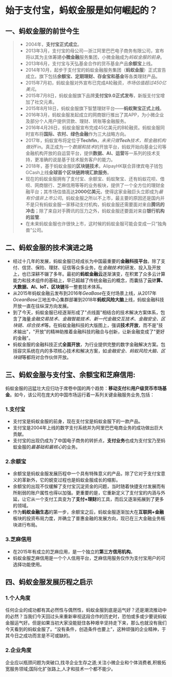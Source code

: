 # 始于支付宝，蚂蚁金服是如何崛起的？
## 一、蚂蚁金服的前世今生
> - 2004年，**支付宝正式成立**。
> - 2013年3月，支付宝的母公司—浙江阿里巴巴电子商务有限公司，宣布将以其为主体筹建**小微金融**服务集团，小微金融成为*蚂蚁金服的前身*。
> - 2013年6月，支付宝与天弘基金合作的货币基金产品**余额宝**上线。
> - 2014年10月，起步于支付宝的蚂蚁金融服务集团（**蚂蚁金服**）正式宣告成立。旗下包括**余额宝、定期理财、存金宝和基金**等各类理财产品。
> - 2015年7月初，蚂蚁金服对外宣布已完成A轮融资，*市场估值超过450亿美元*。
> - 2015年7月8日，蚂蚁金服旗下品牌**支付宝9.0正式发布**，新版支付宝增加了社交元素。
> - 2015年8月18日，蚂蚁金服旗下智慧理财平台——**蚂蚁聚宝正式上线**。
> - 2016年3月，蚂蚁金服发起成立的网商银行推出了其APP，为小微企业及部分个人用户提供贷款、理财、转账等金融服务。
> - 2016年4月26日，蚂蚁金服宣布完成45亿美元的B轮融资。蚂蚁金服同时宣布将**国际、农村、绿色金融**作为三大战略方向。
> - 2017年，蚂蚁宣布将定位于**Techfin**，*未来只做**Tech**技术，帮金融机构做好Fin*。真正成为一个*数据和技术*的开放平台，蚂蚁开始向基金公司等金融机构开放的自运营平台，提供**数据、AI、运营**等一系列的技术支持，更准确的说是基于技术服务客户的能力。
> - 2018年，基于蚂蚁金服的**区块链技术**，AlipayHK联合菲律宾电子钱包GCash上线**全球首个区块链跨境汇款服务**。
> - 现在的蚂蚁金服拥有了支付宝、余额宝、蚂蚁聚宝、还有蚂蚁花呗、借呗、网商银行、芝麻信用等等的业务板块，提供了一个全方位的理财金融平台；其市场估值高达**2000亿美元**，使得这家金融巨头立即成为*最有价值非上市公司*。蚂蚁金服之所以不上市，最主要的原因还是国内并不是只有蚂蚁金服一家移动支付机构，蚂蚁金服还需要面对来自**腾讯的冲击**；除了来自对手腾讯的压力之外，蚂蚁金服还要面对来自**银行机构的监管**.
> - 在未来蚂蚁金服也许很快上市，这时候的蚂蚁金服可能会变成一只“独角兽”公司。
## 二、蚂蚁金服的技术演进之路
- 经过十几年的发展，蚂蚁金服已经成长为中国最重要的**金融科技平台**。除了支付、信贷、保险、理财、征信等众多业务，在*金融技术*的研发、投入及开放上，也已深耕不辍了多年。最初的**蚂蚁金融云**逐渐演变，在积累了众多云计算能力和技术组件的基础上，早已超越了传统金融云的概念，而囊括了**云计算、大数据、AI、IoT、区块链**等一整套技术体系。
- 从2015年蚂蚁金融云发布到2016年*GeaBase*在支付场景上线，从2017年*OceanBase*三地五中心集群部署到2018年**蚂蚁风险大脑**上线，蚂蚁金融科技开放一直在往纵深方向发展。
- 到了今天，蚂蚁金服已经逐渐形成了"点线面"相结合的技术解决方案体系，包含了海量*金融交易技术、金融智能技术、新一代金融交互技术、金融安全、区块链、综合技术*等。在蚂蚁金融科技的大版图上，强调**技术开放**，而不是"技术输出"，"开放"的精神助推着金融科技的融合与创新，让新金融变成了"更好的金融"。
- 蚂蚁金服的金融科技正式**全面开放**，为行业提供完整的数字金融解决方案。包括容灾系统在内的多项核心技术和解决方案，如*金融安全、蚂蚁风险大脑、区块链*等都将对合作伙伴开放。

## 三、蚂蚁金服与支付宝、余额宝和芝麻信用:
蚂蚁金服的迅猛壮大应归功于席卷中国的两个趋势：**移动支付**和**用户级货币市场基金**。如今，该公司在庞大的中国市场运行着一系列关键金融服务业务,包括：
### 1.支付宝
- 支付宝是蚂蚁金服的前身，现在支付宝是蚂蚁金服下的一款产品。
- 支付宝是2004年上线的数字支付系统并为阿里巴巴电商业务的成功做出巨大贡献。
- 支付宝的出现仍成为了中国电子商务的转折点，**支付业务**也成为支付宝乃至蚂蚁金服的*最基础和最核心*的业务。

### 2.余额宝
- 余额宝是蚂蚁金服发展历程中一个具有特殊意义的产品，除了它对于支付宝意义的革新外，它的蜕变过程也是蚂蚁金服成长的缩影。
- 余额宝的出现不仅缓解了支付宝沉淀资金的问题，当时随着快捷支付发展而有所削弱的账户属性也得以加强。更重要的是，它重新定义了支付宝的内涵与外延，让它从一个支付工具变为了**支付+理财**的工具，而后又逐渐拓展到了更多的领域。
- 作为**蚂蚁金融生态**的第一步，余额宝之后，蚂蚁金服逐渐加大在**互联网+金融**板块的投资布局力度，并确立了普惠金融的发展方向，现已在三大金融业务板块进行布局。

### 3.芝麻信用
- 在2015年有成立的芝麻应用，是一个独立的**第三方信用机构**。
- 蚂蚁金服芝麻信用是一个个人信用平台，芝麻信用服务仅作为支付宝用户的可选择功能使用。

## 四、蚂蚁金服发展历程之启示
### 1.个人角度
任何企业的成功都有其必然性与偶然性，蚂蚁金服到底是运气好？还是潮流推动中的必然？当我们今天回过头来重新审视这段合作的历史时，恐怕或多或少要说蚂蚁金服运气好。但是如果当初大家没能挺住各种艰辛坚持走下来，那么也就没有我们今天看到的蚂蚁金服了。“没有条件，创造条件也要上”，这种顽强的企业精神，于其今日之成功而言是不可或缺的。
### 2.企业角度
企业应以瓶颈问题为突破口,找寻企业生存之道;关注小微企业和个体消费者,积极拓宽服务领域;国际化扩张路上,人才和技术一个都不能少。
